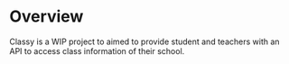 # Overview
Classy is a WIP project to aimed to provide student and teachers with an API
to access class information of their school.
